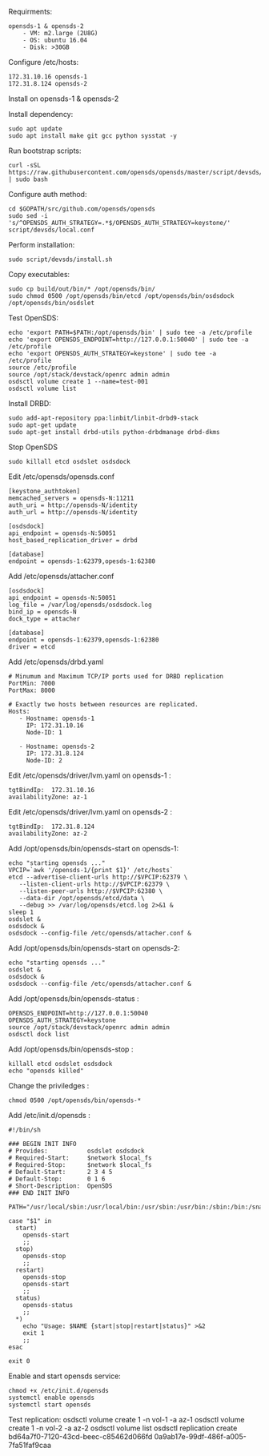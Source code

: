 
Requirments:

    opensds-1 & opensds-2
        - VM: m2.large (2U8G)
        - OS: ubuntu 16.04
        - Disk: >30GB


Configure /etc/hosts:

    172.31.10.16 opensds-1
    172.31.8.124 opensds-2


Install on opensds-1 & opensds-2


Install dependency:

    sudo apt update
    sudo apt install make git gcc python sysstat -y

Run bootstrap scripts:

    curl -sSL https://raw.githubusercontent.com/opensds/opensds/master/script/devsds/bootstrap.sh | sudo bash

Configure auth method:

    cd $GOPATH/src/github.com/opensds/opensds
    sudo sed -i 's/^OPENSDS_AUTH_STRATEGY=.*$/OPENSDS_AUTH_STRATEGY=keystone/' script/devsds/local.conf

Perform installation:

    sudo script/devsds/install.sh

Copy executables:
    
    sudo cp build/out/bin/* /opt/opensds/bin/
    sudo chmod 0500 /opt/opensds/bin/etcd /opt/opensds/bin/osdsdock /opt/opensds/bin/osdslet

Test OpenSDS:
    
    echo 'export PATH=$PATH:/opt/opensds/bin' | sudo tee -a /etc/profile
    echo 'export OPENSDS_ENDPOINT=http://127.0.0.1:50040' | sudo tee -a /etc/profile
    echo 'export OPENSDS_AUTH_STRATEGY=keystone' | sudo tee -a /etc/profile
    source /etc/profile
    source /opt/stack/devstack/openrc admin admin
    osdsctl volume create 1 --name=test-001
    osdsctl volume list

Install DRBD:
    
    sudo add-apt-repository ppa:linbit/linbit-drbd9-stack
    sudo apt-get update
    sudo apt-get install drbd-utils python-drbdmanage drbd-dkms

Stop OpenSDS
    
    sudo killall etcd osdslet osdsdock

Edit /etc/opensds/opensds.conf
    
    [keystone_authtoken]
    memcached_servers = opensds-N:11211
    auth_uri = http://opensds-N/identity
    auth_url = http://opensds-N/identity
    
    [osdsdock]
    api_endpoint = opensds-N:50051
    host_based_replication_driver = drbd
    
    [database]
    endpoint = opensds-1:62379,opesds-1:62380


Add  /etc/opensds/attacher.conf

    [osdsdock]
    api_endpoint = opensds-N:50051
    log_file = /var/log/opensds/osdsdock.log
    bind_ip = opensds-N
    dock_type = attacher
    
    [database]
    endpoint = opensds-1:62379,opensds-1:62380
    driver = etcd

Add /etc/opensds/drbd.yaml
    
    # Minumum and Maximum TCP/IP ports used for DRBD replication
    PortMin: 7000
    PortMax: 8000
    
    # Exactly two hosts between resources are replicated.
    Hosts:
       - Hostname: opensds-1
         IP: 172.31.10.16
         Node-ID: 1
    
       - Hostname: opensds-2
         IP: 172.31.8.124
         Node-ID: 2


Edit /etc/opensds/driver/lvm.yaml on opensds-1 :

    tgtBindIp:  172.31.10.16
    availabilityZone: az-1

Edit /etc/opensds/driver/lvm.yaml on opensds-2 :

    tgtBindIp:  172.31.8.124
    availabilityZone: az-2

Add /opt/opensds/bin/opensds-start on opensds-1:

    echo "starting opensds ..."
    VPCIP=`awk '/opensds-1/{print $1}' /etc/hosts`
    etcd --advertise-client-urls http://$VPCIP:62379 \
       --listen-client-urls http://$VPCIP:62379 \
       --listen-peer-urls http://$VPCIP:62380 \
       --data-dir /opt/opensds/etcd/data \
       --debug >> /var/log/opensds/etcd.log 2>&1 &
    sleep 1
    osdslet &
    osdsdock &
    osdsdock --config-file /etc/opensds/attacher.conf &
    
    
Add /opt/opensds/bin/opensds-start on opensds-2:

    echo "starting opensds ..."
    osdslet &
    osdsdock &
    osdsdock --config-file /etc/opensds/attacher.conf &

    
Add /opt/opensds/bin/opensds-status :
   
    OPENSDS_ENDPOINT=http://127.0.0.1:50040
    OPENSDS_AUTH_STRATEGY=keystone
    source /opt/stack/devstack/openrc admin admin
    osdsctl dock list


Add /opt/opensds/bin/opensds-stop :

    killall etcd osdslet osdsdock
    echo "opensds killed"


Change the priviledges :
    
    chmod 0500 /opt/opensds/bin/opensds-*


Add /etc/init.d/opensds :

    #!/bin/sh
    
    ### BEGIN INIT INFO
    # Provides:           osdslet osdsdock
    # Required-Start:     $network $local_fs
    # Required-Stop:      $network $local_fs
    # Default-Start:      2 3 4 5
    # Default-Stop:       0 1 6
    # Short-Description:  OpenSDS
    ### END INIT INFO
    
    PATH="/usr/local/sbin:/usr/local/bin:/usr/sbin:/usr/bin:/sbin:/bin:/snap/bin:/usr/local/go/bin:/root/gopath/bin:/opt/opensds/bin"
    
    case "$1" in
      start)
        opensds-start
        ;;
      stop)
        opensds-stop
        ;;
      restart)
        opensds-stop
        opensds-start
        ;;
      status)
        opensds-status
        ;;
      *)
        echo "Usage: $NAME {start|stop|restart|status}" >&2
        exit 1
        ;;
    esac
    
    exit 0


Enable and start opensds service:
    
    chmod +x /etc/init.d/opensds
    systemctl enable opensds
    systemctl start opensds

    
Test replication:
    osdsctl volume create 1 -n vol-1 -a az-1
    osdsctl volume create 1 -n vol-2 -a az-2
    osdsctl volume list
    osdsctl replication create bd64a7f0-7120-43cd-beec-c85462d066fd 0a9ab17e-99df-486f-a005-7fa51faf9caa
    
